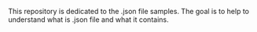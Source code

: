 This repository is dedicated to the .json file samples.
The goal is to help to understand what is .json file and what it contains.
